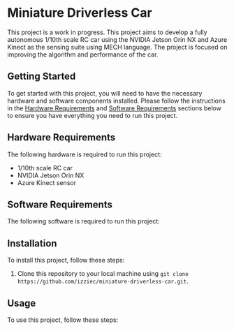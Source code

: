 # Miniature Driverless Car

This project is a work in progress. This project aims to develop a fully autonomous 1/10th scale RC car using the NVIDIA Jetson Orin NX and Azure Kinect as the sensing suite using MECH language. The project is focused on improving the algorithm and performance of the car.

## Getting Started

To get started with this project, you will need to have the necessary hardware and software components installed. Please follow the instructions in the [Hardware Requirements](#hardware-requirements) and [Software Requirements](#software-requirements) sections below to ensure you have everything you need to run this project.

## Hardware Requirements

The following hardware is required to run this project:

- 1/10th scale RC car
- NVIDIA Jetson Orin NX
- Azure Kinect sensor

## Software Requirements

The following software is required to run this project:


## Installation

To install this project, follow these steps:

1. Clone this repository to your local machine using `git clone https://github.com/izziec/miniature-driverless-car.git`.

## Usage

To use this project, follow these steps:
